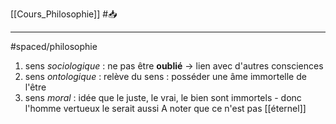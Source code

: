 [[Cours_Philosophie]] #📥 

---
#spaced/philosophie 
1. sens *sociologique* : ne pas être **oublié** -> lien avec d'autres consciences
2. sens *ontologique* : relève du sens : posséder une âme immortelle de l'être
3. sens *moral* : idée que le juste, le vrai, le bien sont immortels - donc l'homme vertueux le serait aussi
A noter que ce n'est pas [[éternel]]